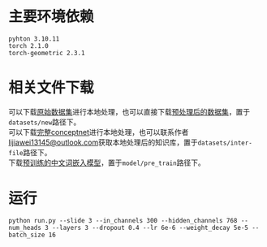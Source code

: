 # 主要环境依赖
```
pyhton 3.10.11
torch 2.1.0
torch-geometric 2.3.1
```
# 相关文件下载
可以下载[原始数据集](https://www.biendata.xyz/competition/smpecisa2019/)进行本地处理，也可以直接下载[预处理后的数据集](https://doi.org/10.57760/sciencedb.14119)，置于`datasets/new`路径下。  
可以下载[完整conceptnet](https://github.com/commonsense/conceptnet5/wiki/Downloads)进行本地处理，也可以联系作者<lijiawei13145@outlook.com>获取本地处理后的知识库，置于`datasets/inter-file`路径下。  
下载[预训练的中文词嵌入模型](https://github.com/Embedding/Chinese-Word-Vectors)，置于`model/pre_train`路径下。
# 运行
```shell
python run.py --slide 3 --in_channels 300 --hidden_channels 768 --num_heads 3 --layers 3 --dropout 0.4 --lr 6e-6 --weight_decay 5e-5 --batch_size 16 
```



